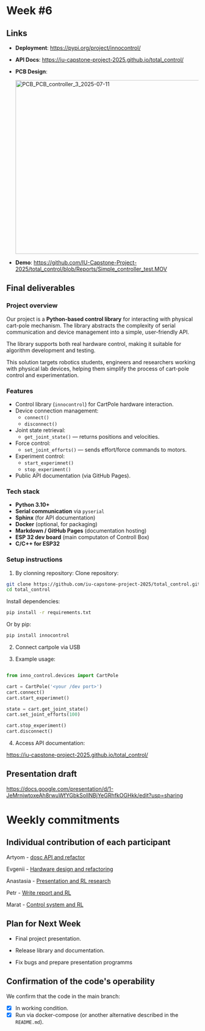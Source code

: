 # **Week #6**

## Links

- **Deployment**: https://pypi.org/project/innocontrol/
- **API Docs**: https://iu-capstone-project-2025.github.io/total_control/
- **PCB Design**:

   <img width="768" height="455" alt="PCB_PCB_controller_3_2025-07-11" src="https://github.com/user-attachments/assets/dbe6e792-924f-4745-8e1a-72ed901c5c44" />

- **Demo**: https://github.com/IU-Capstone-Project-2025/total_control/blob/Reports/Simple_controller_test.MOV

## Final deliverables

### Project overview

Our project is a **Python-based control library** for interacting with physical cart-pole mechanism. The library abstracts the complexity of serial communication and device management into a simple, user-friendly API.

The library supports both real hardware control, making it suitable for algorithm development and testing.

This solution targets robotics students, engineers and researchers working with physical lab devices, helping them simplify the process of cart-pole control and experimentation.

### Features

- Control library (`innocontrol`) for CartPole hardware interaction.
- Device connection management:
    - `connect()`
    - `disconnect()`
- Joint state retrieval:
    - `get_joint_state()` — returns positions and velocities.
- Force control:
    - `set_joint_efforts()` — sends effort/force commands to motors.
- Experiment control:
    - `start_experimnet()`
    - `stop_experiment()`
- Public API documentation (via GitHub Pages).

### Tech stack

- **Python 3.10+**
- **Serial communication** via `pyserial`
- **Sphinx** (for API documentation)
- **Docker** (optional, for packaging)
- **Markdown / GitHub Pages** (documentation hosting)
- **ESP 32 dev board** (main computaton of Controll Box)
- **C/C++ for ESP32**

### Setup instructions

1. By clonning repository:
Clone repository:

```bash
git clone https://github.com/iu-capstone-project-2025/total_control.git
cd total_control
```

Install dependencies:

```bash
pip install -r requirements.txt
```

Or by pip:

```bash
pip install innocontrol
```

2. Connect cartpole via USB
   
3. Example usage:
  
```python

from inno_control.devices import CartPole

cart = CartPole('<your /dev port>')
cart.connect()
cart.start_experimnet()

state = cart.get_joint_state()
cart.set_joint_efforts(100)

cart.stop_experiment()
cart.disconnect()

```

4. Access API documentation:
   
https://iu-capstone-project-2025.github.io/total_control/

## Presentation draft

https://docs.google.com/presentation/d/1-JeMrnjwtoxeAh8rwuWfYGbkSolINBjYeGRhfkOGHkk/edit?usp=sharing

# Weekly commitments

## Individual contribution of each participant

Artyom - [dosc API and refactor](https://github.com/IU-Capstone-Project-2025/total_control/commit/f1173bf771a13f7292a1bfdfb6d0a62f9f53584d)

Evgenii - [Hardware design and refactoring](https://github.com/IU-Capstone-Project-2025/total_control/commit/42b95bf8c38bc83b16bbf3c7bed942a0b1f4ec3d)

Anastasia - [Presentation and RL research](https://docs.google.com/presentation/d/1-JeMrnjwtoxeAh8rwuWfYGbkSolINBjYeGRhfkOGHkk/edit?usp=sharing)

Petr - [Write report and RL](https://github.com/IU-Capstone-Project-2025/total_control/commit/fbd5fbb5e1ed42d4319cdc7e44424f2c96b14beb)

Marat - [Control system and RL](https://github.com/IU-Capstone-Project-2025/total_control/commit/32db13f1aa0ac31c228c8fe1cf9f5b900ba67925)

## Plan for Next Week

- Final project presentation.

- Release library and documentation.

- Fix bugs and prepare presentation programms

## Confirmation of the code's operability

We confirm that the code in the main branch:
- [x] In working condition.
- [x] Run via docker-compose (or another alternative described in the `README.md`).
